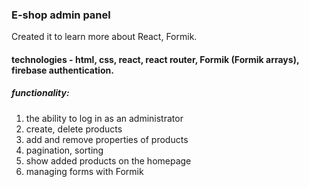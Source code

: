 ### E-shop admin panel
Created it to learn more about React, Formik.
#### technologies - html, css, react, react router, Formik (Formik arrays), firebase authentication.
##### functionality: 
1. the ability to log in as an administrator
2. create, delete products
3. add and remove properties of products
4. pagination, sorting
5. show added products on the homepage
6. managing forms with Formik
